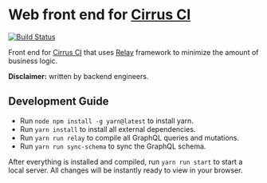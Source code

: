 # Web front end for [Cirrus CI](https://cirrus-ci.com/)

[![Build Status](https://api.cirrus-ci.com/github/cirruslabs/cirrus-ci-web.svg)](https://cirrus-ci.com/github/cirruslabs/cirrus-ci-web)

Front end for [Cirrus CI](https://cirrus-ci.com/) that uses [Relay](https://github.com/facebook/relay) framework
to minimize the amount of business logic.

**Disclaimer:** written by backend engineers.

## Development Guide

* Run `node npm install -g yarn@latest` to install yarn.
* Run `yarn install` to install all external dependencies. 
* Run `yarn run relay` to compile all GraphQL queries and mutations.
* Run `yarn run sync-schema` to sync the GraphQL schema.

After everything is installed and compiled, run `yarn run start` to start a local server. All changes will be instantly ready to view in your browser.
